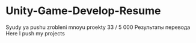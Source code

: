 # Unity-Game-Develop-Resume
Syudy ya pushu zrobleni mnoyu proekty 33 / 5 000 Результаты перевода Here I push my projects
